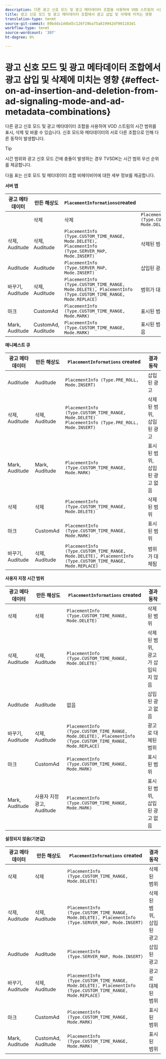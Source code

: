 ```yaml
---
description: 다른 광고 신호 모드 및 광고 메타데이터 조합을 사용하여 VOD 스트림의 시간 범위를 표시, 삭제 및 바꿀 수 있습니다. 신호 모드와 메타데이터의 서로 다른 조합으로 인해 다른 동작이 발생합니다.
title: 광고 신호 모드 및 광고 메타데이터 조합에서 광고 삽입 및 삭제에 미치는 영향
translation-type: tm+mt
source-git-commit: 89bdda1d4bd5c126f19ba75a819942df901183d1
workflow-type: tm+mt
source-wordcount: '307'
ht-degree: 0%

---
```



# 광고 신호 모드 및 광고 메타데이터 조합에서 광고 삽입 및 삭제에 미치는 영향 {#effect-on-ad-insertion-and-deletion-from-ad-signaling-mode-and-ad-metadata-combinations}

다른 광고 신호 모드 및 광고 메타데이터 조합을 사용하여 VOD 스트림의 시간 범위를 표시, 삭제 및 바꿀 수 있습니다. 신호 모드와 메타데이터의 서로 다른 조합으로 인해 다른 동작이 발생합니다.

>[!TIP]
>
>시간 범위와 광고 신호 모드 간에 충돌이 발생하는 경우 TVSDK는 시간 범위 우선 순위를 제공합니다.

다음 표는 신호 모드 및 메타데이터 조합 비헤이비어에 대한 세부 정보를 제공합니다.

**서버 맵**

| **광고 메타데이터** | **만든 해상도** | **`PlacementInformations`created** | **결과 동작** |
|--- |--- |--- |--- |
|  | 삭제 | 삭제 | `PlacementInfo (Type.CUSTOM_TIME_RANGE, Mode.DELETE)` | 삭제된 범위 |
| 삭제, Auditude | 삭제, Auditude | `PlacementInfo (Type.CUSTOM_TIME_RANGE, Mode.DELETE),` <br>`PlacementInfo (Type.SERVER_MAP, Mode.INSERT)` | 삭제된 범위, 삽입된 광고 |
| Auditude | Auditude | `PlacementInfo (Type.SERVER_MAP, Mode.INSERT)` | 삽입된 광고 |
| 바꾸기, Auditude | 삭제, Auditude | `PlacementInfo (Type.CUSTOM_TIME_RANGE, Mode.DELETE), PlacementInfo (Type.CUSTOM_TIME_RANGE, Mode.REPLACE)` | 범위가 대체됨 |
| 마크 | CustomAd | `PlacementInfo (Type.CUSTOM_TIME_RANGE, Mode.MARK)` | 표시된 범위 |
| Mark, Auditude | CustomAd, Auditude | `PlacementInfo (Type.CUSTOM_TIME_RANGE, Mode.MARK)` | 표시된 범위, 삽입된 광고 없음 |

**매니페스트 큐**

| 광고 메타데이터 | 만든 해상도 | `PlacementInformations` created | 결과 동작 |
|--- |--- |--- |--- |
| Auditude | Auditude | `PlacementInfo (Type.PRE_ROLL, Mode.INSERT)` | 삽입된 광고 |
| 삭제, Auditude | 삭제, Auditude | `PlacementInfo (Type.CUSTOM_TIME_RANGE, Mode.DELETE)`<br>`PlacementInfo (Type.PRE_ROLL, Mode.INSERT)` | 삭제된 범위, 삽입된 광고 |
| Mark, Auditude | Mark, Auditude | `PlacementInfo (Type.CUSTOM_TIME_RANGE, Mode.MARK)` | 표시된 범위, 삽입된 광고 없음 |
| 삭제 | 삭제 | `PlacementInfo (Type.CUSTOM_TIME_RANGE, Mode.DELETE)` | 삭제된 범위 |
| 마크 | CustomAd | `PlacementInfo (Type.CUSTOM_TIME_RANGE, Mode.MARK)` | 표시된 범위 |
| 바꾸기, Auditude | 삭제, Auditude | `PlacementInfo (Type.CUSTOM_TIME_RANGE, Mode.DELETE), PlacementInfo (Type.CUSTOM_TIME_RANGE, Mode.REPLACE)` | 범위가 대체됨 |

**사용자 지정 시간 범위**

| 광고 메타데이터 | 만든 해상도 | `PlacementInformations` created | 결과 동작 |
|--- |--- |--- |--- |
| 삭제 | 삭제 | `PlacementInfo (Type.CUSTOM_TIME_RANGE, Mode.DELETE)` | 삭제된 범위 |
| 삭제, Auditude | 삭제, Auditude | `PlacementInfo (Type.CUSTOM_TIME_RANGE, Mode.DELETE)` | 삭제된 범위, 광고가 삽입되지 않음 |
| Auditude | Auditude | 없음 | 삽입된 광고 없음 |
| 바꾸기, Auditude | 삭제, Auditude | `PlacementInfo (Type.CUSTOM_TIME_RANGE, Mode.DELETE), PlacementInfo (Type.CUSTOM_TIME_RANGE, Mode.REPLACE)` | 광고로 대체된 범위 |
| 마크 | CustomAd | `PlacementInfo (Type.CUSTOM_TIME_RANGE, Mode.MARK)` | 표시된 범위 |
| Mark, Auditude | 사용자 지정 광고, Auditude | `PlacementInfo (Type.CUSTOM_TIME_RANGE, Mode.MARK)` | 표시된 범위, 삽입된 광고 없음 |

**설정되지 않음(기본값)**

| 광고 메타데이터 | 만든 해상도 | `PlacementInformations` created | 결과 동작 |
|--- |--- |--- |--- |
| 삭제 | 삭제 | `PlacementInfo (Type.CUSTOM_TIME_RANGE, Mode.DELETE)` | 삭제된 범위 |
| 삭제, Auditude | 삭제, Auditude | `PlacementInfo (Type.CUSTOM_TIME_RANGE, Mode.DELETE), PlacementInfo (Type.SERVER_MAP, Mode.INSERT)` | 삭제된 범위, 삽입된 광고 |
| Auditude | Auditude | `PlacementInfo (Type.SERVER_MAP, Mode.INSERT)` | 삽입된 광고 |
| 바꾸기, Auditude | 삭제, Auditude | `PlacementInfo (Type.CUSTOM_TIME_RANGE, Mode.DELETE), PlacementInfo (Type.CUSTOM_TIME_RANGE, Mode.REPLACE)` | 광고로 대체된 범위 |
| 마크 | CustomAd | `PlacementInfo (Type.CUSTOM_TIME_RANGE, Mode.MARK)` | 표시된 범위 |
| Mark, Auditude | CustomAd, Auditude | `PlacementInfo (Type.CUSTOM_TIME_RANGE, Mode.MARK)` | 표시된 범위 |